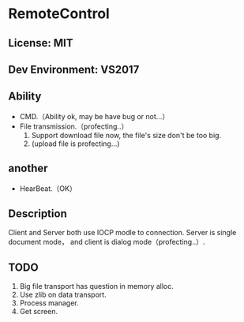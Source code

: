 # RemoteControl
## License: MIT
## Dev Environment: VS2017
## Ability
- CMD.（Ability ok, may be have bug or not...）
- File transmission.（profecting..）
    1. Support download file now, the file's size don't be too big.
    2. (upload file is profecting...)

## another
- HearBeat.（OK）

## Description
Client and Server both use IOCP modle to connection. 
Server is single document mode， and client is dialog mode（profecting..）.

## TODO
1. Big file transport has question in memory alloc.
2. Use zlib on data transport.
3. Process manager.
4. Get screen.